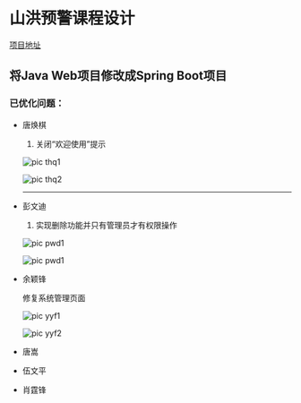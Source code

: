 # 山洪预警课程设计  
[项目地址](https://github.com/Steventxy/riverVis-old.git)  

## 将Java Web项目修改成Spring Boot项目  
### 已优化问题：

* 唐焕棋

  1. 关闭“欢迎使用”提示

  ![pic thq1](https://Steventxy.github.io/pic/thq1.png)

  ![pic thq2](https://Steventxy.github.io/pic/thq4.png)

  ------

  

* 彭文迪

  1. 实现删除功能并只有管理员才有权限操作

  ![pic pwd1](https://Steventxy.github.io/pic/pwd1.png)

  ![pic pwd1](https://Steventxy.github.io/pic/pwd2.png)

* 余颖锋

  修复系统管理页面

  ![pic yyf1](https://Steventxy.github.io/pic/yyf6.png)

  ![pic yyf2](https://Steventxy.github.io/pic/yyf7.png)

  
  
* 唐嵩

* 伍文平

* 肖霆锋